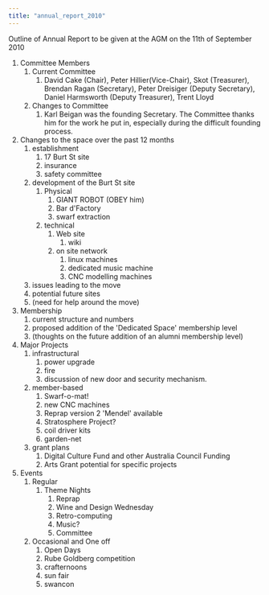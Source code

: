 ```yaml
---
title: "annual_report_2010"
---
```

Outline of Annual Report to be given at the AGM on the 11th of September 2010

1.  Committee Members
    1.  Current Committee
        1.  David Cake (Chair), Peter Hillier(Vice-Chair), Skot (Treasurer), Brendan Ragan (Secretary), Peter Dreisiger (Deputy Secretary), Daniel Harmsworth (Deputy Treasurer), Trent Lloyd
    2.  Changes to Committee
        1.  Karl Beigan was the founding Secretary. The Committee thanks him for the work he put in, especially during the difficult founding process.
2.  Changes to the space over the past 12 months
    1.  establishment
        1.  17 Burt St site
        2.  insurance
        3.  safety committee
    2.  development of the Burt St site
        1.  Physical
            1.  GIANT ROBOT (OBEY him)
            2.  Bar d'Factory
            3.  swarf extraction
        2.  technical
            1.  Web site
                1.  wiki
            2.  on site network
                1.  linux machines
                2.  dedicated music machine
                3.  CNC modelling machines
    3.  issues leading to the move
    4.  potential future sites
    5.  (need for help around the move)
3.  Membership
    1.  current structure and numbers
    2.  proposed addition of the 'Dedicated Space' membership level
    3.  (thoughts on the future addition of an alumni membership level)
4.  Major Projects
    1.  infrastructural
        1.  power upgrade
        2.  fire
        3.  discussion of new door and security mechanism.
    2.  member-based
        1.  Swarf-o-mat!
        2.  new CNC machines
        3.  Reprap version 2 'Mendel' available
        4.  Stratosphere Project?
        5.  coil driver kits
        6.  garden-net
    3.  grant plans
        1.  Digital Culture Fund and other Australia Council Funding
        2.  Arts Grant potential for specific projects
5.  Events
    1.  Regular
        1.  Theme Nights
            1.  Reprap
            2.  Wine and Design Wednesday
            3.  Retro-computing
            4.  Music?
            5.  Committee
    2.  Occasional and One off
        1.  Open Days
        2.  Rube Goldberg competition
        3.  crafternoons
        4.  sun fair
        5.  swancon
